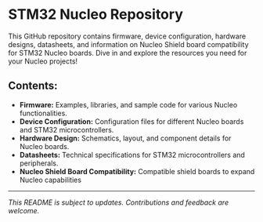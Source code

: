 # STM32 Nucleo Repository

This GitHub repository contains firmware, device configuration, hardware designs, datasheets, and information on Nucleo Shield board compatibility for STM32 Nucleo boards. Dive in and explore the resources you need for your Nucleo projects!

## Contents:

- **Firmware:** Examples, libraries, and sample code for various Nucleo functionalities.
- **Device Configuration:** Configuration files for different Nucleo boards and STM32 microcontrollers.
- **Hardware Design:** Schematics, layout, and component details for Nucleo boards.
- **Datasheets:** Technical specifications for STM32 microcontrollers and peripherals.
- **Nucleo Shield Board Compatibility:** Compatible shield boards to expand Nucleo capabilities

  
---
*This README is subject to updates. Contributions and feedback are welcome.*
